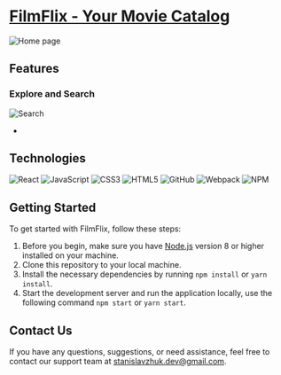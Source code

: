 # [FilmFlix - Your Movie Catalog](https://stanislavzhuk.github.io/FilmFlix/)

<img src="./assets/home-page.png" alt="Home page">

## Features

### Explore and Search

<img src="./assets/search.png" alt="Search">

- 

## Technologies

![React](https://img.shields.io/badge/react-%2320232a.svg?style=for-the-badge&logo=react&logoColor=%2361DAFB)
![JavaScript](https://img.shields.io/badge/javascript-%23323330.svg?style=for-the-badge&logo=javascript&logoColor=%23F7DF1E)
![CSS3](https://img.shields.io/badge/css3-%231572B6.svg?style=for-the-badge&logo=css3&logoColor=white)
![HTML5](https://img.shields.io/badge/html5-%23E34F26.svg?style=for-the-badge&logo=html5&logoColor=white)
![GitHub](https://img.shields.io/badge/github-%23121011.svg?style=for-the-badge&logo=github&logoColor=white)
![Webpack](https://img.shields.io/badge/webpack-%238DD6F9.svg?style=for-the-badge&logo=webpack&logoColor=black)
![NPM](https://img.shields.io/badge/NPM-%23CB3837.svg?style=for-the-badge&logo=npm&logoColor=white)

## Getting Started

To get started with FilmFlix, follow these steps:

1. Before you begin, make sure you have [Node.js](https://nodejs.org/) version 8 or higher installed on your machine.
2. Clone this repository to your local machine.
3. Install the necessary dependencies by running `npm install` or `yarn install`.
4. Start the development server and run the application locally, use the following command `npm start` or `yarn start`.

## Contact Us

If you have any questions, suggestions, or need assistance, feel free to contact our support team at stanislavzhuk.dev@gmail.com.
